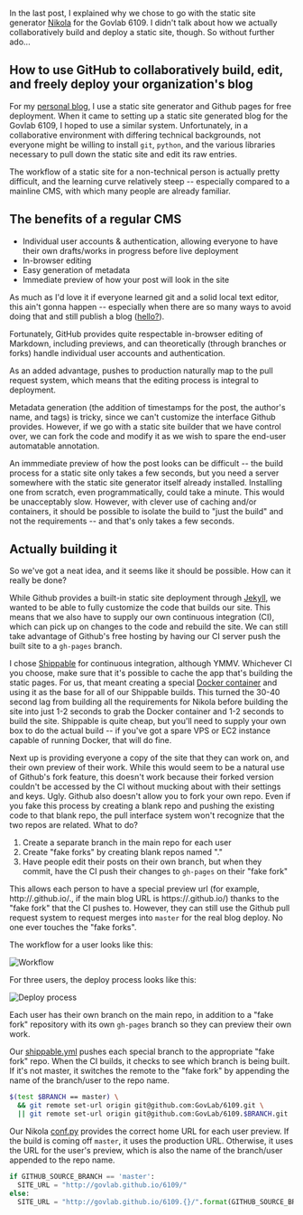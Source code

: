 <!--
.. title: Deploy a collaborative blog on GitHub for free
-->
In the last post, I explained why we chose to go with the static site generator [Nikola](http://getnikola.com/) for the Govlab 6109.  I didn't talk about how we actually collaboratively build and deploy a static site, though.  So without further ado...

## How to use GitHub to collaboratively build, edit, and freely deploy your organization's blog

For my [personal blog](http://johnkrauss.com), I use a static site generator and Github pages for free deployment.  When it came to setting up a static site generated blog for the Govlab 6109, I hoped to use a similar system.  Unfortunately, in a collaborative environment with differing technical backgrounds, not everyone might be willing to install `git`, `python`, and the various libraries necessary to pull down the static site and edit its raw entries.

The workflow of a static site for a non-technical person is actually pretty difficult, and the learning curve relatively steep -- especially compared to a mainline CMS, with which many people are already familiar.

## The benefits of a regular CMS

* Individual user accounts & authentication, allowing everyone to have their own drafts/works in progress before live deployment
* In-browser editing
* Easy generation of metadata
* Immediate preview of how your post will look in the site

As much as I'd love it if everyone learned git and a solid local text editor, this ain't gonna happen -- especially when there are so many ways to avoid doing that and still publish a blog ([hello?](http://tumblr.com/)).

Fortunately, GitHub provides quite respectable in-browser editing of Markdown, including previews, and can theoretically (through branches or forks) handle individual user accounts and authentication.

As an added advantage, pushes to production naturally map to the pull request system, which means that the editing process is integral to deployment.

Metadata generation (the addition of timestamps for the post, the author's name, and tags) is tricky, since we can't customize the interface Github provides.  However, if we go with a static site builder that we have control over, we can fork the code and modify it as we wish to spare the end-user automatable annotation.

An immmediate preview of how the post looks can be difficult -- the build process for a static site only takes a few seconds, but you need a server somewhere with the static site generator itself already installed.  Installing one from scratch, even programmatically, could take a minute.  This would be unacceptably slow.  However, with clever use of caching and/or containers, it should be possible to isolate the build to "just the build" and not the requirements -- and that's only takes a few seconds.

## Actually building it

So we've got a neat idea, and it seems like it should be possible.  How can it really be done?

While Github provides a built-in static site deployment through [Jekyll](http://jekyllrb.com), we wanted to be able to fully customize the code that builds our site.  This means that we also have to supply our own continuous integration (CI), which can pick up on changes to the code and rebuild the site.  We can still take advantage of Github's free hosting by having our CI server push the built site to a `gh-pages` branch.

I chose [Shippable](https://www.shippable.com/) for continuous integration, although YMMV.  Whichever CI you choose, make sure that it's possible to cache the app that's building the static pages.  For us, that meant creating a special [Docker container](https://registry.hub.docker.com/u/thegovlab/6109/) and using it as the base for all of our Shippable builds.  This turned the 30-40 second lag from building all the requirements for Nikola before building the site into just 1-2 seconds to grab the Docker container and 1-2 seconds to build the site.  Shippable is quite cheap, but you'll need to supply your own box to do the actual build -- if you've got a spare VPS or EC2 instance capable of running Docker, that will do fine.

Next up is providing everyone a copy of the site that they can work on, and their own preview of their work.  While this would seem to be a natural use of Github's fork feature, this doesn't work because their forked version couldn't be accessed by the CI without mucking about with their settings and keys.  Ugly.  Github also doesn't allow you to fork your own repo.  Even if you fake this process by creating a blank repo and pushing the existing code to that blank repo, the pull interface system won't recognize that the two repos are related.  What to do?

1. Create a separate branch in the main repo for each user
2. Create "fake forks" by creating blank repos named "<blog>.<user>"
3. Have people edit their posts on their own branch, but when they commit, have the CI push their changes to `gh-pages` on their "fake fork"

This allows each person to have a special preview url (for example, http://<project>.github.io/<blog>.<user>, if the main blog URL is https://<project>.github.io/<blog>) thanks to the "fake fork" that the CI pushes to.  However, they can still use the Github pull request system to request merges into `master` for the real blog deploy.  No one ever touches the "fake forks".

The workflow for a user looks like this:

<!--
[User creates post{bg:wheat}]-CI->[Deploys to personal preview{bg:steelblue}],
[User creates post{bg:wheat}]-User->[Edits{bg:wheat}],
[Edits{bg:wheat}]-User->[Pull request{bg:wheat}],
[Pull request{bg:wheat}]-Editor>[Comments{bg:violet}],
[Pull request{bg:wheat}]-Editor->[Merges{bg:violet}],
[Merges{bg:violet}]-CI>[Deploys to production{bg:steelblue}],
[Comments{bg:violet}]-User->[Edits{bg:wheat}],
[Edits{bg:wheat}]-CI->[Deploys to personal preview{bg:steelblue},
-->
![Workflow](http://www.yuml.me/c7f52c99)

For three users, the deploy process looks like this:

<!--[blog|REPO{bg:tomato}]-[james|BRANCH{bg:thistle}]
[blog|REPO{bg:tomato}]-[debbie|BRANCH{bg:thistle}]
[blog|REPO{bg:tomato}]-[sally|BRANCH{bg:thistle}]
[blog|REPO{bg:tomato}]-[master|BRANCH{bg:thistle}]
[blog|REPO{bg:tomato}]-[gh-pages|BRANCH{bg:thistle}]
[master|BRANCH]->[Continuous Integration|debbie|sally|master|james{bg:seagreen}]
[sally|BRANCH]->[Continuous Integration{bg:seagreen}]
[debbie|BRANCH]->[Continuous Integration{bg:seagreen}]
[james|BRANCH]->[Continuous Integration{bg:seagreen}]
[blog.sally|REPO (fake fork){bg:salmon}]-[gh-pages |BRANCH{bg:thistle}]
[blog.debbie|REPO (fake fork){bg:salmon}]-[gh-pages  |BRANCH{bg:thistle}]
[blog.james|REPO (fake fork){bg:salmon}]-[gh-pages   |BRANCH{bg:thistle}]
[Continuous Integration]->[gh-pages|BRANCH]
[Continuous Integration]->[gh-pages |BRANCH]
[Continuous Integration]->[gh-pages  |BRANCH]
[Continuous Integration]->[gh-pages   |BRANCH]
[gh-pages   |BRANCH]-.->[https:⁄⁄org.github.io⁄blog.james|PREVIEW BLOG{bg:skyblue}]
[gh-pages|BRANCH]-.->[https:⁄⁄org.github.io⁄blog|PRODUCTION BLOG{bg:steelblue}]
[gh-pages |BRANCH]-.->[https:⁄⁄org.github.io⁄blog.sally|PREVIEW BLOG{bg:skyblue}]
[gh-pages  |BRANCH]-.->[https:⁄⁄org.github.io⁄blog.debbie|PREVIEW BLOG{bg:skyblue}]
-->
![Deploy process](http://www.yuml.me/70c89828)

Each user has their own branch on the main repo, in addition to a "fake fork" repository with its own `gh-pages` branch so they can preview their own work.

Our [shippable.yml](https://github.com/GovLab/6109/blob/master/shippable.yml#L13) pushes each special branch to the appropriate "fake fork" repo.  When the CI builds, it checks to see which branch is being built.  If it's not master, it switches the remote to the "fake fork" by appending the name of the branch/user to the repo name.

```bash
$(test $BRANCH == master) \
  && git remote set-url origin git@github.com:GovLab/6109.git \
  || git remote set-url origin git@github.com:GovLab/6109.$BRANCH.git
```

Our Nikola [conf.py](https://github.com/GovLab/6109/blob/master/conf.py#L28) provides the correct home URL for each user preview.  If the build is coming off `master`, it uses the production URL.  Otherwise, it uses the URL for the user's preview, which is also the name of the branch/user appended to the repo name.

```python
if GITHUB_SOURCE_BRANCH == 'master':
  SITE_URL = "http://govlab.github.io/6109/"
else:
  SITE_URL = "http://govlab.github.io/6109.{}/".format(GITHUB_SOURCE_BRANCH)
```
